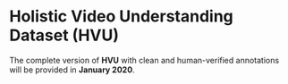 # Holistic Video Understanding Dataset (HVU)

The complete version of **HVU** with clean and human-verified annotations will be provided in **January 2020**.

